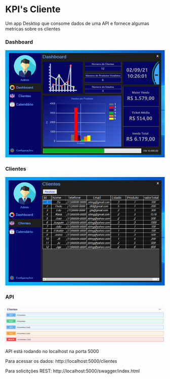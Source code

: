# KPI's Cliente

Um app Desktop que consome dados de uma API e fornece algumas metricas sobre os clientes

### Dashboard
![image2](https://github.com/Rodrigues42/KPIsCliente/blob/master/Imagens/Dashboard.png)
### Clientes
![image2](https://github.com/Rodrigues42/KPIsCliente/blob/master/Imagens/clientes.png)
### API
![image2](https://github.com/Rodrigues42/KPIsCliente/blob/master/Imagens/Swagger.png)

API está rodando no localhost na porta 5000

Para acessar os dados:
http://localhost:5000/clientes

Para solicitções REST:
http://localhost:5000/swagger/index.html
